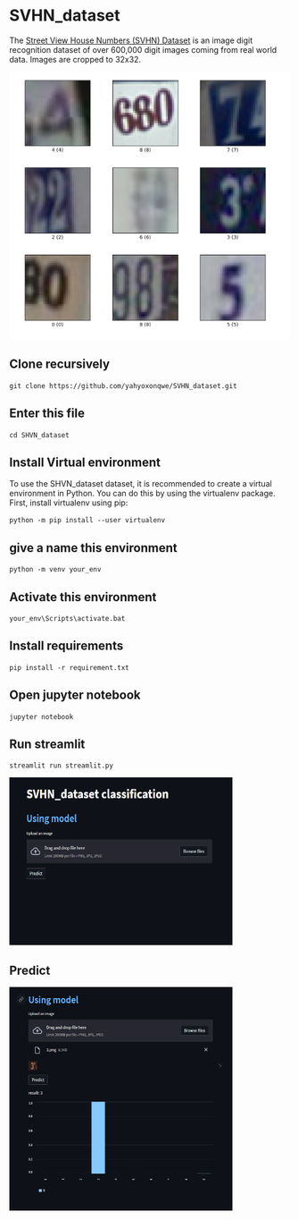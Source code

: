 # SVHN_dataset
The [Street View House Numbers (SVHN) Dataset](https://www.tensorflow.org/datasets/catalog/svhn_cropped) is an image digit recognition dataset of over 600,000 digit images coming from real world data. Images are cropped to 32x32.

![image](images/svhn_cropped.png)
## Clone recursively
``` shell
git clone https://github.com/yahyoxonqwe/SVHN_dataset.git
```
## Enter this file
``` shell
cd SHVN_dataset
```
## Install Virtual environment
To use the SHVN_dataset dataset, it is recommended to create a virtual environment in Python. You can do this by using the virtualenv package. First, install virtualenv using pip:
``` shell
python -m pip install --user virtualenv
```
## give a name this environment
``` shell
python -m venv your_env
```
## Activate this environment
``` shell
your_env\Scripts\activate.bat
```
## Install requirements
``` shell
pip install -r requirement.txt
```
## Open jupyter notebook
``` shell
jupyter notebook
```
## Run streamlit
``` shell
streamlit run streamlit.py
```
<img src="images/streamlit.png" alt="Example image" width="400" height="300">

## Predict
<img src="images/predict.png" alt="Example image" width="400" height="400">
